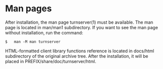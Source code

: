 # Man pages

After installation, the man page turnserver(1) must be available. The man page 
is located in man/man1 subdirectory. If you want to see the man page without 
installation, run the command:

	$	man -M man turnserver

HTML-formatted client library functions reference is located in docs/html 
subdirectory of the original archive tree. After the installation, it will 
be placed in PREFIX/share/doc/turnserver/html.
